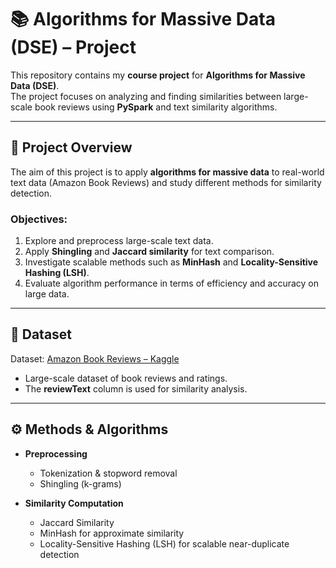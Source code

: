# 📚 Algorithms for Massive Data (DSE) – Project

This repository contains my **course project** for **Algorithms for Massive Data (DSE)**.  
The project focuses on analyzing and finding similarities between large-scale book reviews using **PySpark** and text similarity algorithms.

---

## 📌 Project Overview
The aim of this project is to apply **algorithms for massive data** to real-world text data (Amazon Book Reviews) and study different methods for similarity detection.

### Objectives:
1. Explore and preprocess large-scale text data.  
2. Apply **Shingling** and **Jaccard similarity** for text comparison.  
3. Investigate scalable methods such as **MinHash** and **Locality-Sensitive Hashing (LSH)**.  
4. Evaluate algorithm performance in terms of efficiency and accuracy on large data.

---

## 📂 Dataset
Dataset: [Amazon Book Reviews – Kaggle](https://www.kaggle.com/datasets/mohamedbakhet/amazon-books-reviews)  

- Large-scale dataset of book reviews and ratings.  
- The **reviewText** column is used for similarity analysis.  

---

## ⚙️ Methods & Algorithms
- **Preprocessing**
  - Tokenization & stopword removal  
  - Shingling (k-grams)  

- **Similarity Computation**
  - Jaccard Similarity  
  - MinHash for approximate similarity  
  - Locality-Sensitive Hashing (LSH) for scalable near-duplicate detection  

